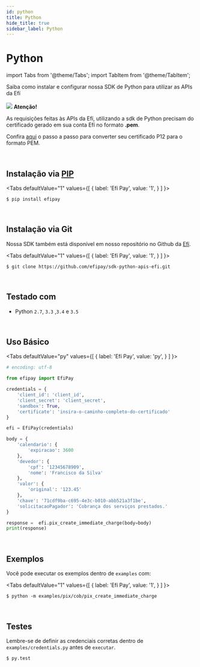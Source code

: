 ```yaml
---
id: python
title: Python
hide_title: true
sidebar_label: Python
---
```


<h1 className="titulo">Python</h1>


<div className="conteudo">

import Tabs from '@theme/Tabs';
import TabItem from '@theme/TabItem';


<!-- Embedding React components with MDX -->
<!-- fontWeight: 'bold', -->

<div className="subtitulo">
Saiba como instalar e configurar nossa SDK de Python para utilizar as APIs da Efí
</div>

<br/>

<div className="admonition admonition_caution">
<div>
    <img src="/img/exclamation-triangle-orange.svg"/> <b>Atenção!</b>
</div>
<p>As requisições feitas às APIs da Efí, utilizando a sdk de Python precisam do certificado gerado em sua conta Efí no formato <strong>.pem</strong>.</p>
<p>Confira <a href="/docs/api-pix/credenciais#conversão-de-certificado-p12-para-o-formato-pem" target="_blank">aqui</a> o passo a passo para converter seu certificado P12 para o formato PEM.</p>
</div>
<br/>

## Instalação via <a href="https://pypi.org/project/pip/">PIP</a>

<Tabs
  defaultValue="1"
  values={[
    { label: 'Efí Pay', value: '1', }
  ]
}>

<TabItem value="1">

```
$ pip install efipay
```

</TabItem>


</Tabs>

<br/>

## Instalação via Git

Nossa SDK também está disponível em nosso repositório no Github da <a href="https://github.com/efipay/sdk-python-apis-efi" target="_blank">Efí</a>.

<Tabs
  defaultValue="1"
  values={[
    { label: 'Efí Pay', value: '1', }
  ]
}>

<TabItem value="1">

```
$ git clone https://github.com/efipay/sdk-python-apis-efi.git
```

</TabItem>

</Tabs>

<br/>

## Testado com 

*  Python  `2.7`, `3.3` ,`3.4` e `3.5` 

<br/>

## Uso Básico

<Tabs
  defaultValue="py"
  values={[
    { label: 'Efí Pay', value: 'py', }
  ]
}>
<TabItem value="py">

```py
# encoding: utf-8

from efipay import EfiPay

credentials = {
    'client_id': 'client_id',
    'client_secret': 'client_secret',
    'sandbox': True,
    'certificate': 'insira-o-caminho-completo-do-certificado'
}

efi = EfiPay(credentials)

body = {
    'calendario': {
        'expiracao': 3600
    },
    'devedor': {
        'cpf': '12345678909',
        'nome': 'Francisco da Silva'
    },
    'valor': {
        'original': '123.45'
    },
    'chave': '71cdf9ba-c695-4e3c-b010-abb521a3f1be',
    'solicitacaoPagador': 'Cobrança dos serviços prestados.'
}

response =  efi.pix_create_immediate_charge(body=body)
print(response)
```

</TabItem>



</Tabs>

<br/>

## Exemplos


Você pode executar os exemplos dentro de `examples` com:

<Tabs
  defaultValue="1"
  values={[
    { label: 'Efí Pay', value: '1', }
  ]
}>

<TabItem value="1">

```
$ python -m examples/pix/cob/pix_create_immediate_charge
```

</TabItem>


</Tabs>



<br/>

## Testes

Lembre-se de definir as credenciais corretas dentro de `examples/credentials.py` antes de `executar`.

```
$ py.test
```

</div>
